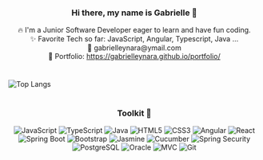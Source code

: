 <h3 align="center">Hi there, my name is Gabrielle 👋</h3>

<p align="center">
  🔥 I'm a Junior Software Developer eager to learn and have fun coding. <br>
  ✨ Favorite Tech so far: JavaScript, Angular, Typescript, Java ... <br>
  📧 gabrielleynara@ymail.com <br>
  🎨 Portfolio: <a href="https://gabrielleynara.github.io/portfolio/" target="_blank">https://gabrielleynara.github.io/portfolio/</a>  
</p>

<!--💼 🔭 Building: -->
#
![Top Langs](https://github-readme-stats.vercel.app/api/top-langs/?username=GabrielleYnara&layout=compact&theme=dark)

# 
<h3 align="center">Toolkit 🧰</h3>
<p align="center">
  <img src="https://img.shields.io/badge/-JavaScript-black?style=flat-square&logo=javascript" alt="JavaScript" />
  <img src="https://img.shields.io/badge/-TypeScript-007ACC?style=flat-square&logo=typescript" alt="TypeScript" />
  <img src="https://img.shields.io/badge/-Java-007396?style=flat-square&logo=java" alt="Java" />
  <img src="https://img.shields.io/badge/-HTML5-E34F26?style=flat-square&logo=html5&logoColor=white" alt="HTML5" />
  <img src="https://img.shields.io/badge/-CSS3-1572B6?style=flat-square&logo=css3" alt="CSS3" />
  <img src="https://img.shields.io/badge/-Angular-DD0031?style=flat-square&logo=angular" alt="Angular" />
  <img src="https://img.shields.io/badge/-React-61DAFB?style=flat-square&logo=react&logoColor=black" alt="React" />
  <img src="https://img.shields.io/badge/-Spring_Boot-6DB33F?style=flat-square&logo=spring-boot" alt="Spring Boot" />
  <img src="https://img.shields.io/badge/-Bootstrap-563D7C?style=flat-square&logo=bootstrap" alt="Bootstrap" />
  <img src="https://img.shields.io/badge/-Jasmine-8A4182?style=flat-square&logo=jasmine" alt="Jasmine" />
  <img src="https://img.shields.io/badge/-Cucumber-25A744?style=flat-square&logo=cucumber" alt="Cucumber" />
  <img src="https://img.shields.io/badge/-Spring_Security-6DB33F?style=flat-square&logo=spring-security&logoColor=white" alt="Spring Security" />
  <img src="https://img.shields.io/badge/-PostgreSQL-336791?style=flat-square&logo=postgresql" alt="PostgreSQL" />
  <img src="https://img.shields.io/badge/-Oracle-F80000?style=flat-square&logo=oracle" alt="Oracle" />
  <img src="https://img.shields.io/badge/-MVC-5C2D91?style=flat-square" alt="MVC" />
  <img src="https://img.shields.io/badge/-Git-F05032?style=flat-square&logo=git&logoColor=white" alt="Git" />
</p>
